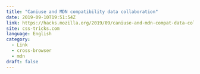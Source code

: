 ```yaml
---
title: "Caniuse and MDN compatibility data collaboration"
date: 2019-09-10T19:51:54Z
link: https://hacks.mozilla.org/2019/09/caniuse-and-mdn-compat-data-collaboration/?utm_medium=RSS&utm_source=news.12bit.vn
site: css-tricks.com
language: English
category:
  - Link
  - cross-browser
  - mdn
draft: false
---
```

